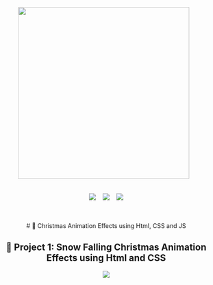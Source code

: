 <div align="center">
<img width="400px" src="https://github.com/Clara-Pacheco/xmas-vibes-projects/blob/main/SNOW-FALLING-XMAS-ANIMATION/imgs/2-28715_happy-holidays-png-file-happy-holidays-png-transparent.png" alt="">&nbsp;&nbsp;&nbsp;
<br>
<br>

<p align="center">
<img src="https://img.shields.io/github/last-commit/Clara-Pacheco/happy-holidays?style=for-the-badge"/>&nbsp;&nbsp;&nbsp;
<img src="https://img.shields.io/github/repo-size/Clara-Pacheco/happy-holidays?style=for-the-badge"/>&nbsp;&nbsp;&nbsp;
<img src="https://img.shields.io/github/languages/count/Clara-Pacheco/happy-holidays?style=for-the-badge"/>
</p>
<br>
<br>
# 🎅 Christmas Animation Effects using Html, CSS and JS

## 🎄 Project 1: Snow Falling Christmas Animation Effects using Html and CSS

![](https://github.com/Clara-Pacheco/happy-holidays/blob/main/SNOW-FALLING-XMAS-ANIMATION/videos/Happy-Holidays-Google-Chrome-2022-12-22-08-15-00.gif)




